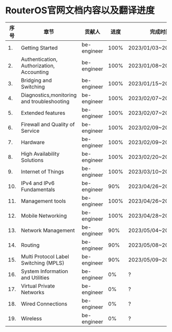 <!--
 * @Author: be-engineer 41234995@qq.com
 * @Date: 2023-05-16 17:31:38
 * @LastEditors: be-engineer 41234995@qq.com
 * @LastEditTime: 2023-05-19 22:12:09
 * @FilePath: /MikroTik-doc-cn/source/translation.md
 * @Description: 这是默认设置,请设置`customMade`, 打开koroFileHeader查看配置 进行设置: https://github.com/OBKoro1/koro1FileHeader/wiki/%E9%85%8D%E7%BD%AE
-->
# RouterOS官网文档内容以及翻译进度

| 序号 | 章节                                        | 贡献人      | 进度 | 完成时间              |
| ---- | ------------------------------------------- | ----------- | ---- | --------------------- |
| 1.   | Getting Started                             | be-engineer | 100% | 2023/01/03~2023/01/08 |
| 2.   | Authentication,  Authorization,  Accounting | be-engineer | 100% | 2023/01/08~2023/01/15 |
| 3.   | Bridging and Switching                      | be-engineer | 100% | 2023/01/15~2023/02/07 |
| 4.   | Diagnostics,monitoring and troubleshooting  | be-engineer | 100% | 2023/02/07~2023/02/10 |
| 5.   | Extended features                           | be-engineer | 100% | 2023/02/07~2023/02/10 |
| 6.   | Firewall and Quality of Service             | be-engineer | 100% | 2023/02/09~2023/02/16 |
| 7.   | Hardware                                    | be-engineer | 100% | 2023/02/09~2023/02/16 |
| 8.   | High Availability Solutions                 | be-engineer | 100% | 2023/02/20~2023/03/06 |
| 9.   | Internet of Things                          | be-engineer | 100% | 2023/03/10~2023/04/26 |
| 10.  | IPv4 and IPv6 Fundamentals                  | be-engineer | 90%  | 2023/04/26~2023/04/26 |
| 11.  | Management tools                            | be-engineer | 100% | 2023/04/26~2023/04/28 |
| 12.  | Mobile Networking                           | be-engineer | 100% | 2023/04/28~2023/04/28 |
| 13.  | Network Management                          | be-engineer | 90%  | 2023/05/04~2023/05/05 |
| 14.  | Routing                                     | be-engineer | 90%  | 2023/05/08~2023/05/12 |
| 15.  | Multi Protocol Label Switching (MPLS)       | be-engineer | 90%  | 2023/05/09~2023/05/15 |
| 16.  | System Information and Utilities            | be-engineer | 0%   | ?                     |
| 17.  | Virtual Private Networks                    | be-engineer | 0%   | ?                     |
| 18.  | Wired Connections                           | be-engineer | 0%   | ?                     |
| 19.  | Wireless                                    | be-engineer | 0%   | ?                     |
